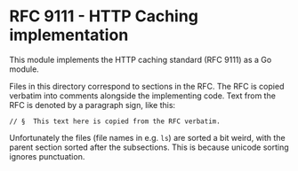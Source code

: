 # RFC 9111 - HTTP Caching implementation

This module implements the HTTP caching standard (RFC 9111) as a Go module.

Files in this directory correspond to sections in the RFC. The RFC is copied verbatim into comments alongside the implementing code. Text from the RFC is denoted by a paragraph sign, like this:

```
// §  This text here is copied from the RFC verbatim.
```

Unfortunately the files (file names in e.g. `ls`) are sorted a bit weird, with the parent section sorted after the subsections. This is because unicode sorting ignores punctuation.